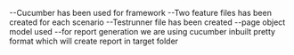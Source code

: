 --Cucumber has been used for framework
--Two feature files has been created for each scenario
--Testrunner file has been created 
 --page object model used
 --for report generation we are using cucumber inbuilt pretty format which will create report in target folder
